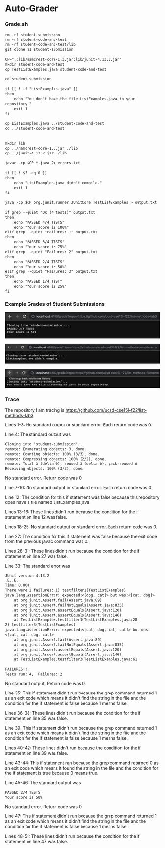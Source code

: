 # Auto-Grader
### Grade.sh
```
rm -rf student-submission
rm -rf student-code-and-test
rm -rf student-code-and-test/lib
git clone $1 student-submission

CP=".:lib/hamcrest-core-1.3.jar:lib/junit-4.13.2.jar"
mkdir student-code-and-test
cp TestListExamples.java student-code-and-test

cd student-submission

if [[ ! -f "ListExamples.java" ]]
then 
    echo "You don't have the file ListExamples.java in your repository."
    exit 1
fi

cp ListExamples.java ../student-code-and-test
cd ../student-code-and-test


mkdir lib
cp ../hamcrest-core-1.3.jar ./lib
cp ../junit-4.13.2.jar ./lib

javac -cp $CP *.java 2> errors.txt

if [[ ! $? -eq 0 ]]
then 
    echo "ListExamples.java didn't compile."
    exit 1
fi

java -cp $CP org.junit.runner.JUnitCore TestListExamples > output.txt

if grep --quiet "OK (4 tests)" output.txt
then
    echo "PASSED 4/4 TESTS"
    echo "Your score is 100%"  
elif grep --quiet "Failures: 1" output.txt
then
    echo "PASSED 3/4 TESTS"
    echo "Your score is 75%"  
elif grep --quiet "Failures: 2" output.txt
then
    echo "PASSED 2/4 TESTS"
    echo "Your score is 50%"  
elif grep --quiet "Failures: 3" output.txt
then
    echo "PASSED 1/4 TEST"
    echo "Your score is 25%"  
fi
```

### Example Grades of Student Submissions
![Image](Screenshots/list-methods-lab3.png)
 
![Image](Screenshots/list-methods-compile-error.png)

![Image](Screenshots/list-methods-filename1.png)

### Trace
The repository I am tracing is https://github.com/ucsd-cse15l-f22/list-methods-lab3.

Lines 1-3: No standard output or standard error. Each return code was 0.

Line 4: The standard output was 
```
Cloning into 'student-submission'...
remote: Enumerating objects: 3, done.
remote: Counting objects: 100% (3/3), done.
remote: Compressing objects: 100% (2/2), done.
remote: Total 3 (delta 0), reused 3 (delta 0), pack-reused 0
Receiving objects: 100% (3/3), done.
```
No standard error. Return code was 0.

Line 7-10: No standard output or standard error. Each return code was 0.

Line 12: The condition for this if statement was false because this repository does have a file named ListExamples.java.

Lines 13-16: These lines didn't run because the condition for the if statement on line 12 was false.

Lines 18-25: No standard output or standard error. Each return code was 0.

Line 27: The condition for this if statement was false because the exit code from the previous javac command was 0.

Lines 28-31: These lines didn't run because the condition for the if statement on line 27 was false.

Line 33: The standard error was 
```
JUnit version 4.13.2
.E..E.
Time: 0.008
There were 2 failures: 1) testfilter1(TestListExamples)
java.lang.AssertionError: expected:<[dog, cat]> but was:<[cat, dog]>
	at org.junit.Assert.fail(Assert.java:89)
	at org.junit.Assert.failNotEquals(Assert.java:835)
	at org.junit.Assert.assertEquals(Assert.java:120)
	at org.junit.Assert.assertEquals(Assert.java:146)
	at TestListExamples.testfilter1(TestListExamples.java:28)
2) testfilter3(TestListExamples)
java.lang.AssertionError: expected:<[cat, dog, cat, cat]> but was:<[cat, cat, dog, cat]>
	at org.junit.Assert.fail(Assert.java:89)
	at org.junit.Assert.failNotEquals(Assert.java:835)
	at org.junit.Assert.assertEquals(Assert.java:120)
	at org.junit.Assert.assertEquals(Assert.java:146)
	at TestListExamples.testfilter3(TestListExamples.java:61)

FAILURES!!!
Tests run: 4,  Failures: 2
``` 
No standard output. Return code was 0.

Line 35: This if statement didn't run because the grep command returned 1 as an exit code which means it didn't find the string in the file and the condition for the if statement is false because 1 means false.

Lines 36-38: These lines didn't run because the condition for the if statement on line 35 was false.

Line 39: This if statement didn't run because the grep command returned 1 as an exit code which means it didn't find the string in the file and the condition for the if statement is false because 1 means false.

Lines 40-42: These lines didn't run because the condition for the if statement on line 39 was false.

Line 43-44: This if statement ran because the grep command returned 0 as an exit code which means it found the string in the file and the condition for the if statement is true because 0 means true.

Line 45-46: The standard output was
```
PASSED 2/4 TESTS
Your score is 50%
```

No standard error. Return code was 0.

Line 47: This if statement didn't run because the grep command returned 1 as an exit code which means it didn't find the string in the file and the condition for the if statement is false because 1 means false.

Lines 48-51: These lines didn't run because the condition for the if statement on line 47 was false.